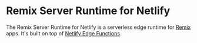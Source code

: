 # Remix Server Runtime for Netlify

The Remix Server Runtime for Netlify is a serverless edge runtime for [Remix](https://remix.run) apps. It's built on top
of [Netlify Edge Functions](https://docs.netlify.com/functions/overview/).
